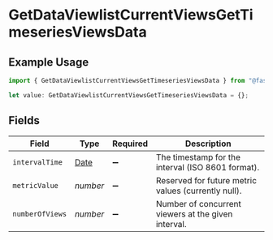 # GetDataViewlistCurrentViewsGetTimeseriesViewsData

## Example Usage

```typescript
import { GetDataViewlistCurrentViewsGetTimeseriesViewsData } from "@fastpix/fastpix-node/models/operations";

let value: GetDataViewlistCurrentViewsGetTimeseriesViewsData = {};
```

## Fields

| Field                                                                                         | Type                                                                                          | Required                                                                                      | Description                                                                                   |
| --------------------------------------------------------------------------------------------- | --------------------------------------------------------------------------------------------- | --------------------------------------------------------------------------------------------- | --------------------------------------------------------------------------------------------- |
| `intervalTime`                                                                                | [Date](https://developer.mozilla.org/en-US/docs/Web/JavaScript/Reference/Global_Objects/Date) | :heavy_minus_sign:                                                                            | The timestamp for the interval (ISO 8601 format).                                             |
| `metricValue`                                                                                 | *number*                                                                                      | :heavy_minus_sign:                                                                            | Reserved for future metric values (currently null).                                           |
| `numberOfViews`                                                                               | *number*                                                                                      | :heavy_minus_sign:                                                                            | Number of concurrent viewers at the given interval.                                           |